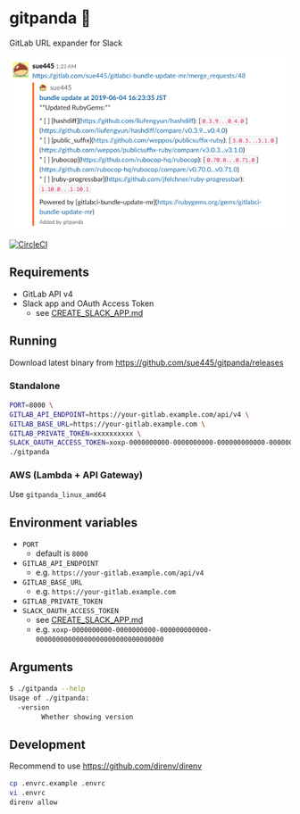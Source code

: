 # gitpanda :panda_face:
GitLab URL expander for Slack

![example](img/example.png)

[![CircleCI](https://circleci.com/gh/sue445/gitpanda/tree/master.svg?style=svg&circle-token=f42c3df848d11f83347750c71494c0e14e7732dc)](https://circleci.com/gh/sue445/gitpanda/tree/master)

## Requirements
* GitLab API v4
* Slack app and OAuth Access Token
  * see [CREATE_SLACK_APP.md](CREATE_SLACK_APP.md)
  
## Running
Download latest binary from https://github.com/sue445/gitpanda/releases

### Standalone
```bash
PORT=8000 \
GITLAB_API_ENDPOINT=https://your-gitlab.example.com/api/v4 \
GITLAB_BASE_URL=https://your-gitlab.example.com \
GITLAB_PRIVATE_TOKEN=xxxxxxxxxx \
SLACK_OAUTH_ACCESS_TOKEN=xoxp-0000000000-0000000000-000000000000-00000000000000000000000000000000 \
./gitpanda
```

### AWS (Lambda + API Gateway)
Use `gitpanda_linux_amd64`

## Environment variables
* `PORT`
  * default is `8000`
* `GITLAB_API_ENDPOINT`
  * e.g. `https://your-gitlab.example.com/api/v4`
* `GITLAB_BASE_URL`
  * e.g. `https://your-gitlab.example.com`
* `GITLAB_PRIVATE_TOKEN`
* `SLACK_OAUTH_ACCESS_TOKEN`
  * see [CREATE_SLACK_APP.md](CREATE_SLACK_APP.md)
  * e.g. `xoxp-0000000000-0000000000-000000000000-00000000000000000000000000000000`

## Arguments
```bash
$ ./gitpanda --help
Usage of ./gitpanda:
  -version
    	Whether showing version
```

## Development
Recommend to use https://github.com/direnv/direnv

```bash
cp .envrc.example .envrc
vi .envrc
direnv allow
```
